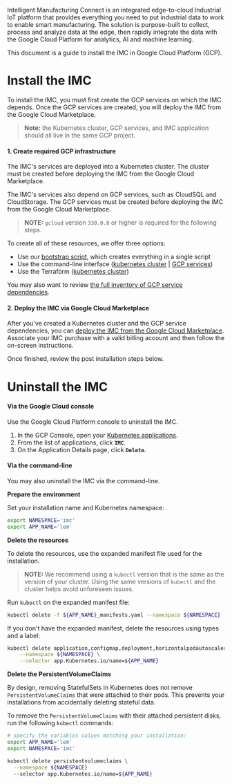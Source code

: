 
Intelligent Manufacturing Connect is an integrated edge-to-cloud Industrial IoT platform that provides everything you need to put industrial data to work to enable smart manufacturing. The solution is purpose-built to collect, process and analyze data at the edge, then rapidly integrate the data with the Google Cloud Platform for analytics, AI and machine learning. 

This document is a guide to install the IMC in Google Cloud Platform (GCP).

# Install the IMC

To install the IMC, you must first create the GCP services on which the IMC depends. Once the GCP services are created, you will deploy the IMC from the Google Cloud Marketplace.

> **Note:** the Kubernetes cluster, GCP services, and IMC application should all live in the same GCP project.

#### 1. Create required GCP infrastructure

The IMC's services are deployed into a Kubernetes cluster. The cluster must be created before deploying the IMC from the Google Cloud Marketplace.

The IMC's services also depend on GCP services, such as CloudSQL and CloudStorage. The GCP services must be created before deploying the IMC from the Google Cloud Marketplace.

> **NOTE:** `gcloud` version `330.0.0` or higher is required for the following steps.

To create all of these resources, we offer three options:



* Use our [bootstrap script](/docs/create-infra-from-cli.md#bootstrap-script), which creates everything in a single script
* Use the command-line interface ([kubernetes cluster](/docs/create-infra-from-cli.md#create-a-kubernetes-cluster) | [GCP services](/docs/create-infra-from-cli.md#create-the-gcp-services]))
* Use the Terraform ([kubernetes cluster](/docs/create-infra-from-terraform.md))

You may also want to review [the full inventory of GCP service dependencies](/docs/infra-inventory.md).

#### 2. Deploy the IMC via Google Cloud Marketplace

After you've created a Kubernetes cluster and the GCP service dependencies, you can [deploy the IMC from the Google Cloud Marketplace](https://console.cloud.google.com/marketplace/details/litmus-public/intelligent-manufacturing-connect). Associate your IMC purchase with a valid billing account and then follow the on-screen instructions.

Once finished, review the post installation steps below.

# Uninstall the IMC

#### Via the Google Cloud console

Use the Google Cloud Platform console to uninstall the IMC.

1.  In the GCP Console, open your
    [Kubernetes applications](https://console.cloud.google.com/Kubernetes/application).
2.  From the list of applications, click **`IMC`**.
3.  On the Application Details page, click **`Delete`**.

#### Via the command-line

You may also uninstall the IMC via the command-line.

**Prepare the environment**

Set your installation name and Kubernetes namespace:

```sh
export NAMESPACE='imc'
export APP_NAME='lem'
```

**Delete the resources**

To delete the resources, use the expanded manifest file used for the installation.

> **NOTE:**
> We recommend using a `kubectl` version that is the same as the
> version of your cluster. Using the same versions of `kubectl` and the cluster
> helps avoid unforeseen issues.

Run `kubectl` on the expanded manifest file:

```sh
kubectl delete -f ${APP_NAME}_manifests.yaml --namespace ${NAMESPACE}
```

If you don't have the expanded manifest, delete the resources using types and a label:

```sh
kubectl delete application,configmap,deployment,horizontalpodautoscaler,ingress,job,secret,service,statefulset \
    --namespace ${NAMESPACE} \
    --selector app.Kubernetes.io/name=${APP_NAME}
```

**Delete the PersistentVolumeClaims**

By design, removing StatefulSets in Kubernetes does not remove `PersistentVolumeClaims` that were attached to their pods. This prevents your installations from accidentally deleting stateful data.

To remove the `PersistentVolumeClaims` with their attached persistent disks, run the following `kubectl` commands:

```sh
# specify the variables values matching your installation:
export APP_NAME='lem'
export NAMESPACE='imc'

kubectl delete persistentvolumeclaims \
  --namespace ${NAMESPACE}
  --selector app.Kubernetes.io/name=${APP_NAME}
```
